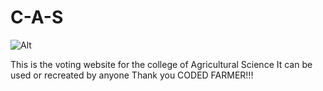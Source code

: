 # C-A-S
![Alt](https://repobeats.axiom.co/api/embed/432ecca2cd15287da8bea86bae6f7682162427f6.svg "Repobeats analytics image")

This is the voting website for the college of Agricultural Science 
It can be used or recreated by anyone
Thank you
CODED FARMER!!!
